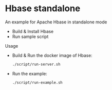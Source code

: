 # Hbase standalone

An example for Apache Hbase in standalone mode

  - Build & Install Hbase
  - Run sample script

Usage

  - Build & Run the docker image of Hbase:
    ```sh
    ./script/run-server.sh
    ```
  - Run the example:
    ```sh
    ./script/run-example.sh
    ```
